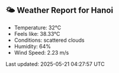 <!-- WEATHER-START -->
## 🌤 Weather Report for Hanoi

- Temperature: 32°C
- Feels like: 38.33°C
- Conditions: scattered clouds
- Humidity: 64%
- Wind Speed: 2.23 m/s

Last updated: 2025-05-21 04:27:57 UTC
<!-- WEATHER-END -->
